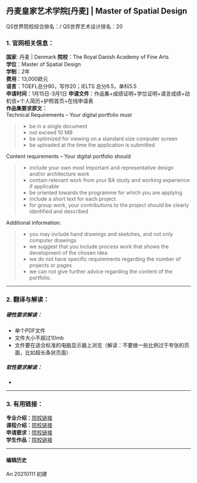 ## 丹麦皇家艺术学院[丹麦] | Master of Spatial Design

QS世界院校综合排名：/
QS世界艺术设计排名：20

### 1. 官网相关信息：

**国家**: 丹麦 | Denmark
**院校**：The Royal Danish Academy of Fine Arts  
**学位**：Master of Spatial Design  
**学制**：2年  
**费用**：13,000欧元  
**语言**：TOEFL总分90，写作20；IELTS 总分6.5，单科5.5  
**申请时间**：1月15日-3月1日
**申请文件**：作品集+成绩证明+学位证明+语言成绩+动机信+个人简历+护照首页+在线申请表  
**作品集要求原文：**   
Technical Requirements – Your digital portfolio must
> - be in a single document
> - not exceed 10 MB
> - be optimized for viewing on a standard size computer screen
> - be uploaded at the time the application is submitted

Content requirements – Your digital portfolio should
> - include your own most important and representative design and/or architecture work
> - contain relevant work from your BA study and working experience if applicable
> - be oriented towards the programme for which you are applying
> - include a short text for each project
> - for group work, your contributions to the project should be clearly identified and described

Additional information:
> - you may include hand drawings and sketches, and not only computer drawings
> - we suggest that you include process work that shows the development of the chosen idea
> - we do not have specific requirements regarding the number of projects or pages
> - we can not give further advice regarding the content of the portfolio.



---


### 2. 翻译与解读：

##### 硬性要求解读：
- 单个PDF文件
- 文件大小不超过10mb
- 文件要在适合标准的电脑显示器上浏览（解读：不要做一些比例过于夸张的页面，比如超长条状页面）  


##### 软性要求解读：
-


---


### 3. 有用链接：

**专业介绍：**[院校链接](https://royaldanishacademy.com/programme/spatial-design-0)  
**课程介绍：**[院校链接](https://royaldanishacademy.com/programme/spatial-design-perception-and-detail/about-programme)  
**申请要求：**[院校链接](https://royaldanishacademy.com/procedure-ma-design)  
**学生作品：**[院校链接](https://kglakademi.dk/kandidatprofiler?title=&subject-area=&year=All&study_program=4129&field_received_award_value=All)


---


#### 编辑历史

An 20210111 初建  
